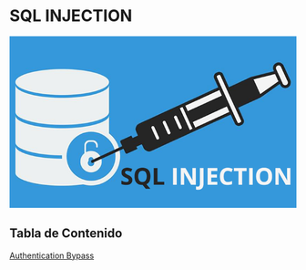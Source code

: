 # **SQL INJECTION**
![sql_injection](https://github.com/hacknotes/h4ckn0tes/blob/main/SQL%20INJECTION/sql.png)
## Tabla de Contenido
[Authentication Bypass](https://github.com/hacknotes/h4ckn0tes/blob/main/SQL%20INJECTION/Authentication%20Bypass/Authentication%20Bypass.md)
